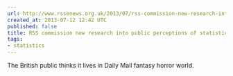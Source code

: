 ```yaml
---
url: http://www.rssenews.org.uk/2013/07/rss-commission-new-research-into-public-perceptions-of-statistics/
created_at: 2013-07-12 12:42 UTC
published: false
title: RSS commission new research into public perceptions of statistics | RSSeNews
tags:
- statistics
---
```


The British public thinks it lives in Daily Mail fantasy horror world.
